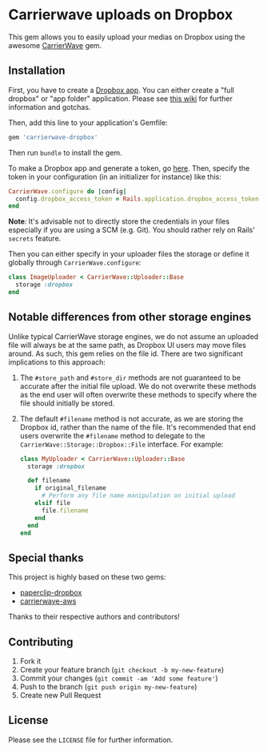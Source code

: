 # Carrierwave uploads on Dropbox

This gem allows you to easily upload your medias on Dropbox using the awesome
[CarrierWave](https://github.com/carrierwaveuploader/carrierwave) gem.

## Installation

First, you have to create a [Dropbox app](https://www.dropbox.com/developers/apps).
You can either create a "full dropbox" or "app folder" application. Please see
[this wiki](https://github.com/janko-m/paperclip-dropbox/wiki/Access-types) for
further information and gotchas.

Then, add this line to your application's Gemfile:

~~~ruby
gem 'carrierwave-dropbox'
~~~

Then run `bundle` to install the gem.

To make a Dropbox app and generate a token, go [here](https://www.dropbox.com/developers/apps).
Then, specify the token in your configuration (in an initializer for instance)
like this:

~~~ruby
CarrierWave.configure do |config|
  config.dropbox_access_token = Rails.application.dropbox_access_token
end
~~~

**Note**: It's advisable not to directly store the credentials in your files
especially if you are using a SCM (e.g. Git). You should rather rely on Rails'
`secrets` feature.

Then you can either specify in your uploader files the storage or define it
globally through `CarrierWave.configure`:

~~~ruby
class ImageUploader < CarrierWave::Uploader::Base
  storage :dropbox
end
~~~

## Notable differences from other storage engines

Unlike typical CarrierWave storage engines, we do not assume an uploaded file
will always be at the same path, as Dropbox UI users may move files around. As
such, this gem relies on the file id. There are two significant implications to
this approach:

1. The `#store_path` and `#store_dir` methods are not guaranteed to be accurate
   after the initial file upload. We do not overwrite these methods as the end user
   will often overwrite these methods to specify where the file should initially
   be stored.
2. The default `#filename` method is not accurate, as we are storing the Dropbox
   id, rather than the name of the file. It's recommended that end users overwrite
   the `#filename` method to delegate to the `CarrierWave::Storage::Dropbox::File`
   interface. For example:

    ~~~ruby
    class MyUploader < CarrierWave::Uploader::Base
      storage :dropbox

      def filename
        if original_filename
          # Perform any file name manipulation on initial upload
        elsif file
          file.filename
        end
      end
    end
    ~~~

## Special thanks

This project is highly based on these two gems:

* [paperclip-dropbox](https://github.com/janko-m/paperclip-dropbox)
* [carrierwave-aws](https://github.com/sorentwo/carrierwave-aws)

Thanks to their respective authors and contributors!

## Contributing

1. Fork it
2. Create your feature branch (`git checkout -b my-new-feature`)
3. Commit your changes (`git commit -am 'Add some feature'`)
4. Push to the branch (`git push origin my-new-feature`)
5. Create new Pull Request

## License

Please see the `LICENSE` file for further information.

